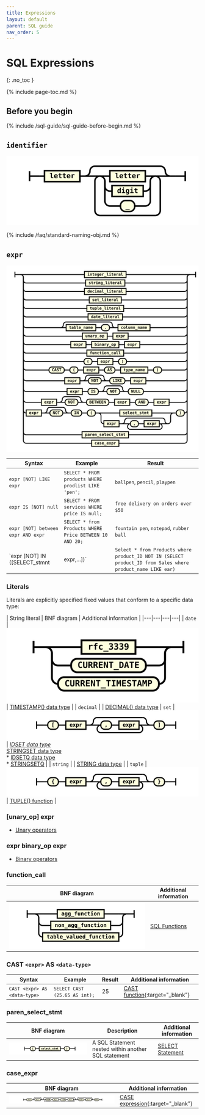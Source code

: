 ```yaml
---
title: Expressions
layout: default
parent: SQL guide
nav_order: 5
---
```


# SQL Expressions
{: .no_toc }

{% include page-toc.md %}

## Before you begin

{% include /sql-guide/sql-guide-before-begin.md %}

## `identifier`
![expr](/assets/images/sql-guide/identifier.svg)

{% include /faq/standard-naming-obj.md %}

## `expr`

![expr](/assets/images/sql-guide/expr.svg)

| Syntax | Example | Result |
|---|---|---|
| `expr [NOT] LIKE expr` | `SELECT * FROM products WHERE prodlist LIKE 'pen';` | `ballpen`, `pencil`, `playpen` |
| `expr IS [NOT] null` | `SELECT * FROM services WHERE price IS null;` | `free delivery on orders over $50` |
| `expr [NOT] between expr AND expr` | `SELECT * from Products WHERE Price BETWEEN 10 AND 20;` | `fountain pen`, `notepad`, `rubber ball` |
| `expr [NOT] IN ([SELECT_stmnt | expr,...])` | `Select * from Products where product_ID NOT IN (SELECT product_ID from Sales where product_name LIKE ear)` | `gold-plated earplugs` |

### Literals

Literals are explicitly specified fixed values that conform to a specific data type:

| String literal | BNF diagram | Additional information |
|---|---|---|---|
| `date` | ![expr](/assets/images/sql-guide/date_literal.svg) | [TIMESTAMP() data type](/docs/sql-guide/data-types/data-type-timestamp) |
| `decimal` |  | [DECIMAL() data type](/docs/sql-guide/data-types/data-type-decimal)
| `set` | ![expr](/assets/images/sql-guide/set_literal.svg) | *[IDSET data type](/docs/sql-guide/data-types/data-type-set-setq)<br/>* [STRINGSET data type](/docs/sql-guide/data-types/data-type-set-setq)<br/>* [IDSETQ data type](/docs/sql-guide/data-types/data-type-set-setqq)<br/>* [STRINGSETQ](/docs/sql-guide/data-types/data-type-set-setqq) |
| `string` |  | [STRING data type](/docs/sql-guide/data-types/data-type-string) |
| `tuple` | ![expr](/assets/images/sql-guide/tuple_literal.svg) | [TUPLE() function](/docs/sql-guide/functions/function-tuple) |

### [unary_op] expr

* [Unary operators](/docs/sql-guide/operators/operators-home/#unary_op)

### expr binary_op expr

* [Binary operators](/docs/sql-guide/operators/operators-home/#binary_op)

### function_call

| BNF diagram | Additional information |
|---|---|
| ![expr](/assets/images/sql-guide/function_call.svg) | [SQL Functions](/docs/sql-guide/functions/functions-home) |

### CAST `<expr>` AS `<data-type>`

| Syntax | Example | Result | Additional information |
|---|---|---|---|
| `CAST <expr> AS <data-type>` | `SELECT CAST (25.65 AS int);` | 25 | [CAST function](https://www.w3schools.com/sql/func_sqlserver_cast.asp){:target="_blank"} |

### paren_select_stmt

| BNF diagram | Description | Additional information |
|---|---|---|
| ![expr](/assets/images/sql-guide/paren_select_stmt.svg) | A SQL Statement nested within another SQL statement | [SELECT Statement](/docs/sql-guide/statements/statement-select) |

### case_expr

| BNF diagram | Additional information |
|---|---|
| ![expr](/assets/images/sql-guide/case_expr.svg) | [CASE expression](https://www.w3schools.com/sql/sql_case.asp){:target="_blank"} |

